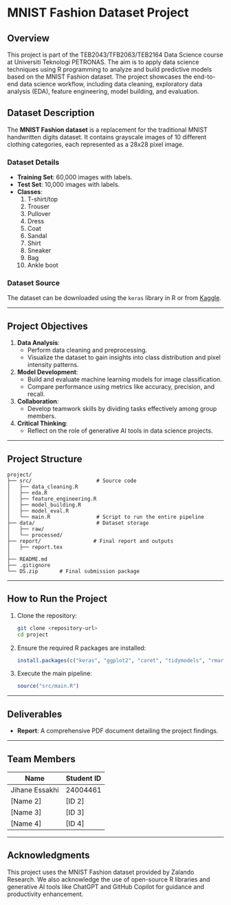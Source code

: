 
# **MNIST Fashion Dataset Project**

## **Overview**
This project is part of the TEB2043/TFB2063/TEB2164 Data Science course at Universiti Teknologi PETRONAS. The aim is to apply data science techniques using R programming to analyze and build predictive models based on the MNIST Fashion dataset. The project showcases the end-to-end data science workflow, including data cleaning, exploratory data analysis (EDA), feature engineering, model building, and evaluation.

## **Dataset Description**
The **MNIST Fashion dataset** is a replacement for the traditional MNIST handwritten digits dataset. It contains grayscale images of 10 different clothing categories, each represented as a 28x28 pixel image. 

### **Dataset Details**
- **Training Set**: 60,000 images with labels.
- **Test Set**: 10,000 images with labels.
- **Classes**:
  1. T-shirt/top
  2. Trouser
  3. Pullover
  4. Dress
  5. Coat
  6. Sandal
  7. Shirt
  8. Sneaker
  9. Bag
  10. Ankle boot

### **Dataset Source**
The dataset can be downloaded using the `keras` library in R or from [Kaggle](https://www.kaggle.com/zalando-research/fashionmnist).

---

## **Project Objectives**
1. **Data Analysis**:
   - Perform data cleaning and preprocessing.
   - Visualize the dataset to gain insights into class distribution and pixel intensity patterns.
2. **Model Development**:
   - Build and evaluate machine learning models for image classification.
   - Compare performance using metrics like accuracy, precision, and recall.
3. **Collaboration**:
   - Develop teamwork skills by dividing tasks effectively among group members.
4. **Critical Thinking**:
   - Reflect on the role of generative AI tools in data science projects.

---

## **Project Structure**
```plaintext
project/
├── src/                     # Source code
│   ├── data_cleaning.R          
│   ├── eda.R  
│   ├── feature_engineering.R               
│   ├── model_building.R     
│   ├── model_eval.R
│   └── main.R               # Script to run the entire pipeline
├── data/                    # Dataset storage
│   ├── raw/                 
│   └── processed/           
├── report/                 # Final report and outputs
│   ├── report.tex          
│      
├── README.md                
├── .gitignore              
└── DS.zip       # Final submission package
```

---

## **How to Run the Project**
1. Clone the repository:
   ```bash
   git clone <repository-url>
   cd project
   ```
2. Ensure the required R packages are installed:
   ```R
   install.packages(c("keras", "ggplot2", "caret", "tidymodels", "rmarkdown"))
   ```
3. Execute the main pipeline:
   ```R
   source("src/main.R")
   ```


---

## **Deliverables**
- **Report**: A comprehensive PDF document detailing the project findings.


---

## **Team Members**
| Name             | Student ID  |
|------------------|-------------|
| Jihane Essakhi        | 24004461      |
| [Name 2]         | [ID 2]      |
| [Name 3]         | [ID 3]      |
| [Name 4]         | [ID 4]      |

---

## **Acknowledgments**
This project uses the MNIST Fashion dataset provided by Zalando Research. We also acknowledge the use of open-source R libraries and generative AI tools like ChatGPT and GitHub Copilot for guidance and productivity enhancement.

